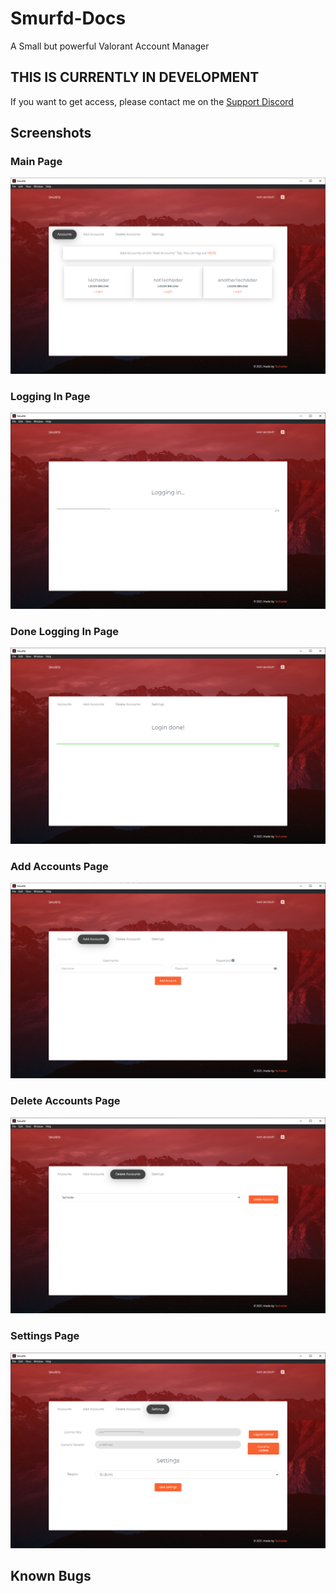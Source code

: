 # Smurfd-Docs
A Small but powerful Valorant Account Manager


## THIS IS CURRENTLY IN DEVELOPMENT
If you want to get access, please contact me on the [Support Discord](https://discord.gg/huXRjC3Hxv)

## Screenshots
### Main Page
![](/assets/MainPage_ScreenShot_1.png)

### Logging In Page
![](/assets/LoggingInPage_ScreenShot_1.png)

### Done Logging In Page
![](/assets/LoggingInPage_ScreenShot_2.png)

### Add Accounts Page
![](/assets/AddAccountsPage_ScreenShot_1.png)

### Delete Accounts Page
![](/assets/DeleteAccountsPage_ScreenShot_1.png)

### Settings Page
![](/assets/SettingsPage_ScreenShot_1.png)

## Known Bugs
